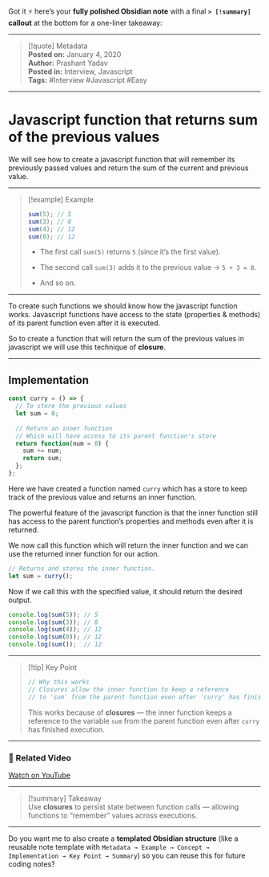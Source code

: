 Got it ⚡ here’s your **fully polished Obsidian note** with a final **`> [!summary]` callout** at the bottom for a one-liner takeaway:

---

> [!quote] Metadata  
> **Posted on:** January 4, 2020  
> **Author:** Prashant Yadav  
> **Posted in:** Interview, Javascript  
> **Tags:** #Interview #Javascript #Easy

---

# Javascript function that returns sum of the previous values

We will see how to create a javascript function that will remember its previously passed values and return the sum of the current and previous value.

---

> [!example] Example
> 
> ```javascript
> sum(5); // 5
> sum(3); // 8
> sum(4); // 12
> sum(0); // 12
> ```
> 
> - The first call `sum(5)` returns `5` (since it’s the first value).
>     
> - The second call `sum(3)` adds it to the previous value → `5 + 3 = 8`.
>     
> - And so on.
>     

---

To create such functions we should know how the javascript function works. Javascript functions have access to the state (properties & methods) of its parent function even after it is executed.

So to create a function that will return the sum of the previous values in javascript we will use this technique of **closure**.

---

## Implementation

```javascript
const curry = () => {
  // To store the previous values
  let sum = 0;
  
  // Return an inner function 
  // Which will have access to its parent function's store
  return function(num = 0) {
    sum += num;
    return sum;
  };
};
```

Here we have created a function named `curry` which has a store to keep track of the previous value and returns an inner function.

The powerful feature of the javascript function is that the inner function still has access to the parent function’s properties and methods even after it is returned.

We now call this function which will return the inner function and we can use the returned inner function for our action.

```javascript
// Returns and stores the inner function.
let sum = curry();
```

Now if we call this with the specified value, it should return the desired output.

```javascript
console.log(sum(5)); // 5
console.log(sum(3)); // 8
console.log(sum(4)); // 12
console.log(sum(0)); // 12
console.log(sum());  // 12
```

---

> [!tip] Key Point
> 
> ```javascript
> // Why this works
> // Closures allow the inner function to keep a reference
> // to 'sum' from the parent function even after 'curry' has finished execution.
> ```
> 
> This works because of **closures** — the inner function keeps a reference to the variable `sum` from the parent function even after `curry` has finished execution.

---

### 🎥 Related Video

[Watch on YouTube](https://youtu.be/QJkltlNkmqs)

---

> [!summary] Takeaway  
> Use **closures** to persist state between function calls — allowing functions to “remember” values across executions.

---

Do you want me to also create a **templated Obsidian structure** (like a reusable note template with `Metadata → Example → Concept → Implementation → Key Point → Summary`) so you can reuse this for future coding notes?